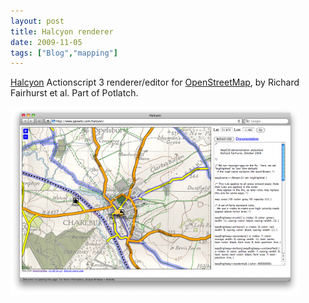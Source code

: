 ```yaml
---
layout: post
title: Halcyon renderer
date: 2009-11-05
tags: ["Blog","mapping"]
---
```


[Halcyon](http://www.geowiki.com/halcyon/) Actionscript 3 renderer/editor for [OpenStreetMap](http://openstreetmap.org), by Richard Fairhurst et al. Part of Potlatch.

![Screen shot 2009-10-13 at 10.26.44 AM](Screen-shot-2009-10-13-at-10.26.44-AM-463x300.png "Screen shot 2009-10-13 at 10.26.44 AM")